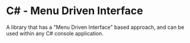 # C# - Menu Driven Interface
A library that has a "Menu Driven Interface" based approach, and can be used within any C# console application.
